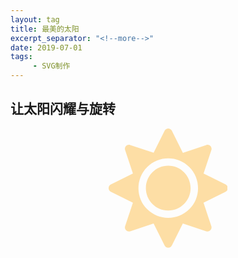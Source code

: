 ```yaml
---
layout: tag
title: 最美的太阳
excerpt_separator: "<!--more-->"
date: 2019-07-01
tags:
     - SVG制作
---
```


## 让太阳闪耀与旋转
<!--more-->

<center>
<div class="sun" >
<svg aria-hidden="true" focusable="false" data-prefix="fas" data-icon="sun" class="svg-inline--fa fa-sun fa-w-16" role="img" xmlns="http://www.w3.org/2000/svg" viewBox="0 0 512 512">
<path fill="orange" d="M256 160c-52.9 0-96 43.1-96 96s43.1 96 96 96 96-43.1 96-96-43.1-96-96-96zm246.4 80.5l-94.7-47.3 33.5-100.4c4.5-13.6-8.4-26.5-21.9-21.9l-100.4 33.5-47.4-94.8c-6.4-12.8-24.6-12.8-31 0l-47.3 94.7L92.7 70.8c-13.6-4.5-26.5 8.4-21.9 21.9l33.5 100.4-94.7 47.4c-12.8 6.4-12.8 24.6 0 31l94.7 47.3-33.5 100.5c-4.5 13.6 8.4 26.5 21.9 21.9l100.4-33.5 47.3 94.7c6.4 12.8 24.6 12.8 31 0l47.3-94.7 100.4 33.5c13.6 4.5 26.5-8.4 21.9-21.9l-33.5-100.4 94.7-47.3c13-6.5 13-24.7.2-31.1zm-155.9 106c-49.9 49.9-131.1 49.9-181 0-49.9-49.9-49.9-131.1 0-181 49.9-49.9 131.1-49.9 181 0 49.9 49.9 49.9 131.1 0 181z"></path></svg>
</div>

<style>
.sun {width: 50%}
.sun {
 animation: rotate 5s infinite;effect;
 animation-timing-function:linear;linear;
-webkit-animation-name:'effect';/*动画属性名，也就是我们前面keyframes定义的动画名*/
-webkit-animation-duration: 2s;/*动画持续时间*/
-webkit-animation-timing-function: ease; /*动画频率，和transition-timing-function是一样的*/
-webkit-animation-delay: 0s;/*动画延迟时间*/
-webkit-animation-iteration-count: infinite;/*定义循环资料，infinite为无限次*/
-webkit-animation-direction: alternate;/*定义动画方式*/
}
@keyframes rotate{
0% { transform:rotate(0deg);}
100% { transform : rotate(360deg)}      	
} 
  
@keyframes effect{
0% {
 
opacity:0.35;
width:190px;
height:190px;
}
100% {
 
opacity: 0.2;
width:250px;
height:250px;
}
}
}
</style>


